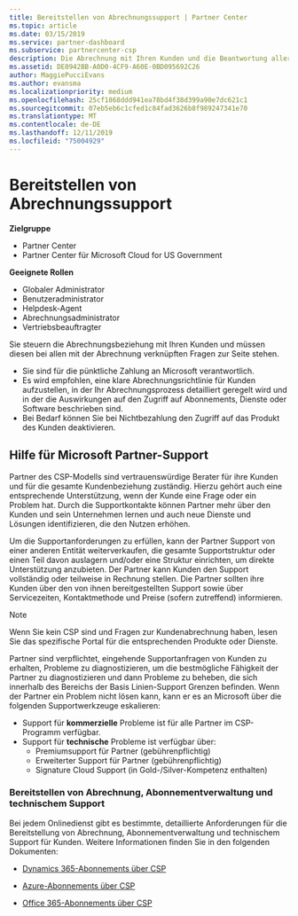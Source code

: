 ```yaml
---
title: Bereitstellen von Abrechnungssupport | Partner Center
ms.topic: article
ms.date: 03/15/2019
ms.service: partner-dashboard
ms.subservice: partnercenter-csp
description: Die Abrechnung mit Ihren Kunden und die Beantwortung aller Fragen zu Abrechnungen liegen in Ihrer Verantwortung.
ms.assetid: DE0942BB-A0D0-4CF9-A60E-0BD095692C26
author: MaggiePucciEvans
ms.author: evansma
ms.localizationpriority: medium
ms.openlocfilehash: 25cf1868ddd941ea78bd4f38d399a90e7dc621c1
ms.sourcegitcommit: 07eb5eb6c1cfed1c84fad3626b8f989247341e70
ms.translationtype: MT
ms.contentlocale: de-DE
ms.lasthandoff: 12/11/2019
ms.locfileid: "75004929"
---
```

# <a name="provide-billing-support"></a>Bereitstellen von Abrechnungssupport

**Zielgruppe**

-  Partner Center
-  Partner Center für Microsoft Cloud for US Government

**Geeignete Rollen**
-   Globaler Administrator
-   Benutzeradministrator
-   Helpdesk-Agent
-   Abrechnungsadministrator
-   Vertriebsbeauftragter

Sie steuern die Abrechnungsbeziehung mit Ihren Kunden und müssen diesen bei allen mit der Abrechnung verknüpften Fragen zur Seite stehen.

-   Sie sind für die pünktliche Zahlung an Microsoft verantwortlich.
-   Es wird empfohlen, eine klare Abrechnungsrichtlinie für Kunden aufzustellen, in der Ihr Abrechnungsprozess detailliert geregelt wird und in der die Auswirkungen auf den Zugriff auf Abonnements, Dienste oder Software beschrieben sind.
-   Bei Bedarf können Sie bei Nichtbezahlung den Zugriff auf das Produkt des Kunden deaktivieren.

## <a name="microsoft-partner-support-guidance"></a>Hilfe für Microsoft Partner-Support

Partner des CSP-Modells sind vertrauenswürdige Berater für ihre Kunden und für die gesamte Kundenbeziehung zuständig. Hierzu gehört auch eine entsprechende Unterstützung, wenn der Kunde eine Frage oder ein Problem hat. Durch die Supportkontakte können Partner mehr über den Kunden und sein Unternehmen lernen und auch neue Dienste und Lösungen identifizieren, die den Nutzen erhöhen.

Um die Supportanforderungen zu erfüllen, kann der Partner Support von einer anderen Entität weiterverkaufen, die gesamte Supportstruktur oder einen Teil davon auslagern und/oder eine Struktur einrichten, um direkte Unterstützung anzubieten.  Der Partner kann Kunden den Support vollständig oder teilweise in Rechnung stellen. Die Partner sollten ihre Kunden über den von ihnen bereitgestellten Support sowie über Servicezeiten, Kontaktmethode und Preise (sofern zutreffend) informieren. 

>[!Note]
>Wenn Sie kein CSP sind und Fragen zur Kundenabrechnung haben, lesen Sie das spezifische Portal für die entsprechenden Produkte oder Dienste.

Partner sind verpflichtet, eingehende Supportanfragen von Kunden zu erhalten, Probleme zu diagnostizieren, um die bestmögliche Fähigkeit der Partner zu diagnostizieren und dann Probleme zu beheben, die sich innerhalb des Bereichs der Basis Linien-Support Grenzen befinden. Wenn der Partner ein Problem nicht lösen kann, kann er es an Microsoft über die folgenden Supportwerkzeuge eskalieren:

- Support für **kommerzielle** Probleme ist für alle Partner im CSP-Programm verfügbar.
-   Support für **technische** Probleme ist verfügbar über:
    -   Premiumsupport für Partner (gebührenpflichtig)
    -   Erweiterter Support für Partner (gebührenpflichtig)
    -   Signature Cloud Support (in Gold-/Silver-Kompetenz enthalten)

### <a name="providing-billing-subscription-management-and-technical-support"></a>Bereitstellen von Abrechnung, Abonnementverwaltung und technischem Support 

Bei jedem Onlinedienst gibt es bestimmte, detaillierte Anforderungen für die Bereitstellung von Abrechnung, Abonnementverwaltung und technischem Support für Kunden. Weitere Informationen finden Sie in den folgenden Dokumenten:

-   [Dynamics 365-Abonnements über CSP](https://www.microsoftpartnercommunity.com/t5/CSP/Microsoft-Partner-Support-Guidance/m-p/5262#M30)

-   [Azure-Abonnements über CSP](https://www.microsoftpartnercommunity.com/t5/CSP/Microsoft-Partner-Support-Guidance/m-p/5263#M31)

-   [Office 365-Abonnements über CSP](https://www.microsoftpartnercommunity.com/t5/CSP/Microsoft-Partner-Support-Guidance/m-p/5264#M32)
 

